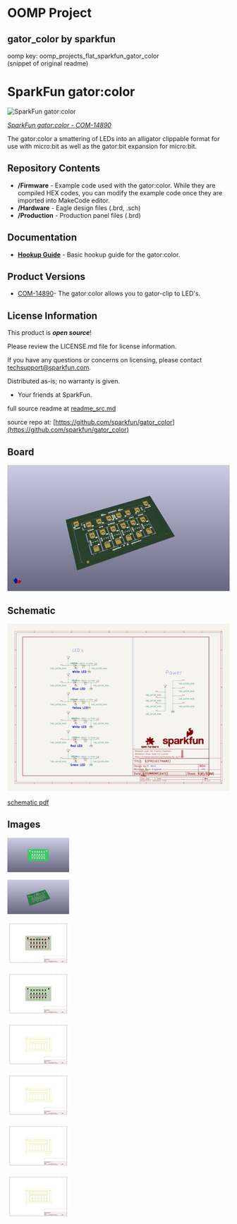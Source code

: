 # OOMP Project  
## gator_color  by sparkfun  
  
oomp key: oomp_projects_flat_sparkfun_gator_color  
(snippet of original readme)  
  
SparkFun gator:color  
========================================  
![SparkFun gator:color](https://cdn.sparkfun.com/r/500-500/assets/parts/1/3/1/7/1/COM-14890-1.jpg)  
  
[*SparkFun gator:color - COM-14890*](https://www.sparkfun.com/products/14890)  
  
The gator:color a smattering of LEDs into an alligator clippable format for use with micro:bit as well as the gator:bit expansion for micro:bit.  
  
Repository Contents  
-------------------  
* **/Firmware** - Example code used with the gator:color. While they are compiled HEX codes, you can modify the example code once they are imported into MakeCode editor.  
* **/Hardware** - Eagle design files (.brd, .sch)  
* **/Production** - Production panel files (.brd)  
  
Documentation  
--------------  
* **[Hookup Guide](https://learn.sparkfun.com/tutorials/gatorcolor-protosnap-hookup-guide)** - Basic hookup guide for the gator:color.  
  
Product Versions  
----------------  
* [COM-14890](https://www.sparkfun.com/products/14890)- The gator:color allows you to gator-clip to LED's.  
  
License Information  
-------------------  
  
This product is _**open source**_!   
  
Please review the LICENSE.md file for license information.   
  
If you have any questions or concerns on licensing, please contact techsupport@sparkfun.com.  
  
Distributed as-is; no warranty is given.  
  
- Your friends at SparkFun.  
  
_<COLLABORATION CREDIT>_  
  
  full source readme at [readme_src.md](readme_src.md)  
  
source repo at: [https://github.com/sparkfun/gator_color](https://github.com/sparkfun/gator_color)  
## Board  
  
[![working_3d.png](working_3d_600.png)](working_3d.png)  
## Schematic  
  
[![working_schematic.png](working_schematic_600.png)](working_schematic.png)  
  
[schematic pdf](working_schematic.pdf)  
## Images  
  
[![working_3D_bottom.png](working_3D_bottom_140.png)](working_3D_bottom.png)  
  
[![working_3D_top.png](working_3D_top_140.png)](working_3D_top.png)  
  
[![working_assembly_page_01.png](working_assembly_page_01_140.png)](working_assembly_page_01.png)  
  
[![working_assembly_page_02.png](working_assembly_page_02_140.png)](working_assembly_page_02.png)  
  
[![working_assembly_page_03.png](working_assembly_page_03_140.png)](working_assembly_page_03.png)  
  
[![working_assembly_page_04.png](working_assembly_page_04_140.png)](working_assembly_page_04.png)  
  
[![working_assembly_page_05.png](working_assembly_page_05_140.png)](working_assembly_page_05.png)  
  
[![working_assembly_page_06.png](working_assembly_page_06_140.png)](working_assembly_page_06.png)  
